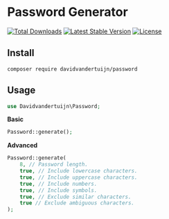 # Password Generator

<a href="https://packagist.org/packages/davidvandertuijn/password"><img src="https://poser.pugx.org/davidvandertuijn/password/d/total.svg" alt="Total Downloads"></a>
<a href="https://packagist.org/packages/davidvandertuijn/password"><img src="https://poser.pugx.org/davidvandertuijn/password/v/stable.svg" alt="Latest Stable Version"></a>
<a href="https://packagist.org/packages/davidvandertuijn/password"><img src="https://poser.pugx.org/davidvandertuijn/password/license.svg" alt="License"></a>

## Install

```
composer require davidvandertuijn/password
```

## Usage

```php
use Davidvandertuijn\Password;
```

**Basic**

```php
Password::generate();
```

**Advanced**

```php
Password::generate(
    8, // Password length.
    true, // Include lowercase characters.
    true, // Include uppercase characters.
    true, // Include numbers.
    true, // Include symbols.
    true, // Exclude similar characters.
    true // Exclude ambiguous characters.
);
```
